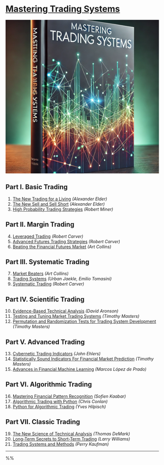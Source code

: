 # [Mastering Trading Systems](/)
[![Mastering Trading Systems](mastering_ts.png?raw=true "Mastering Trading Systems")](/)

## Part I. Basic Trading

1. [The New Trading for a Living](https://www.amazon.com/New-Trading-Living-Psychology-Discipline-ebook/dp/B00MFPZAWG) _(Alexander Elder)_
2. [The New Sell and Sell Short](https://www.amazon.com/New-Sell-Short-Profits-Declines-ebook/dp/B004PGMI14) _(Alexander Elder)_
3. [High Probability Trading Strategies](https://www.amazon.com/High-Probability-Trading-Strategies-Tactics-ebook/dp/B001KAM6U6) _(Robert Miner)_

## Part II. Margin Trading

4. [Leveraged Trading](https://www.amazon.com/Leveraged-Trading-professional-approach-trading-ebook/dp/B07Z81R6WL) _(Robert Carver)_
5. [Advanced Futures Trading Strategies](https://www.amazon.com/dp/B0BCKP2ZK9) _(Robert Carver)_
6. [Beating the Financial Futures Market](https://www.amazon.com/Beating-FINANCIAL-FUTURES-MARKET-Strategies-ebook/dp/B01N3SG6TI) _(Art Collins)_

## Part III. Systematic Trading

7. [Market Beaters](https://www.amazon.com/Market-Beaters-Art-Collins-ebook/dp/B07NBX7T45) _(Art Collins)_
8. [Trading Systems](https://www.amazon.com/gp/product/B081Z8YLKT) _(Urban Jaekle, Emilio Tomasini)_
9. [Systematic Trading](https://www.amazon.com/dp/B014J5LNSY) _(Robert Carver)_

## Part IV. Scientific Trading

10. [Evidence-Based Technical Analysis](https://www.amazon.com/Evidence-Based-Technical-Analysis-Scientific-Statistical-ebook/dp/B0086KQ3UW) _(David Aronson)_
11. [Testing and Tuning Market Trading Systems](https://www.amazon.com/Testing-Tuning-Market-Trading-Systems-ebook/dp/B07JVKW1BT) _(Timothy Masters)_
12. [Permutation and Randomization Tests for Trading System Development](https://www.amazon.com/Permutation-Randomization-Trading-System-Development/dp/B084QLXFKW) _(Timothy Masters)_

## Part V. Advanced Trading

13. [Cybernetic Trading Indicators](https://www.amazon.com/Cybernetic-Trading-Indicators-John-Ehlers/dp/B0F79TYDNW) _(John Ehlers)_
14. [Statistically Sound Indicators For Financial Market Prediction](https://www.amazon.com/Statistically-Indicators-Financial-Market-Prediction/dp/1698339992) _(Timothy Masters)_
15. [Advances in Financial Machine Learning](https://www.amazon.com/Advances-Financial-Machine-Learning-Marcos-ebook/dp/B079KLDW21) _(Marcos López de Prado)_

## Part VI. Algorithmic Trading

16. [Mastering Financial Pattern Recognition](https://www.amazon.com/Mastering-Financial-Pattern-Recognition-Sofien-ebook/dp/B0BJNQ13QN) _(Sofien Kaabar)_
17. [Algorithmic Trading with Python](https://www.amazon.com/Algorithmic-Trading-Python-Quantitative-Development/dp/B086Y6H6YG) _(Chris Conlan)_
18. [Python for Algorithmic Trading](https://www.amazon.com/Python-Algorithmic-Trading-Cloud-Deployment-ebook/dp/B08NC8F1WV) _(Yves Hilpisch)_

## Part VII. Classic Trading

19. [The New Science of Technical Analysis](https://www.amazon.com/Science-Technical-Analysis-Wiley-Finance-ebook/dp/B000WLLWMC) _(Thomas DeMark)_
20. [Long-Term Secrets to Short-Term Trading](https://www.amazon.com/Long-Term-Secrets-Short-Term-Trading-Wiley-ebook/dp/B0062ZNIHO) _(Larry Williams)_
21. [Trading Systems and Methods](https://www.amazon.com/Trading-Systems-Methods-Wiley-ebook/dp/B08141BBXR) _(Perry Kaufman)_

---
%%
